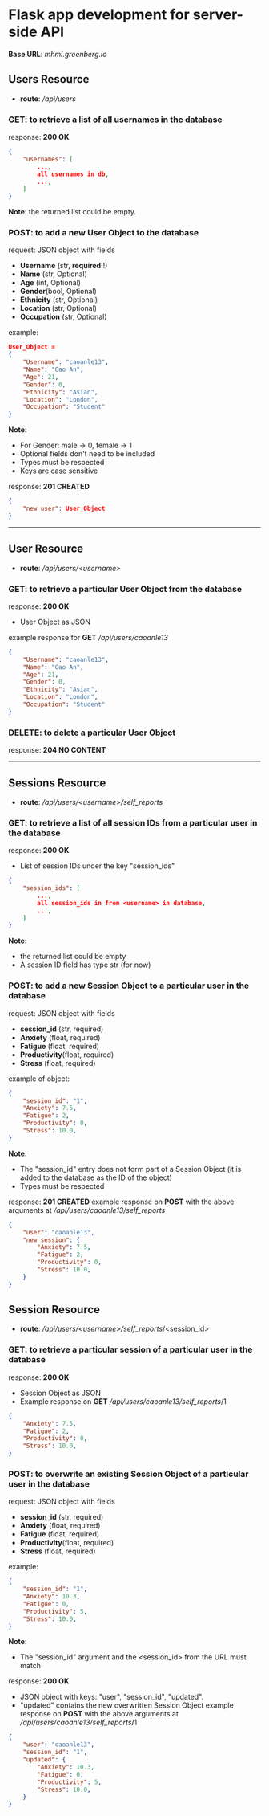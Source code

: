 # Flask app development for server-side API

**Base URL**: _mhml.greenberg.io_
## Users Resource 
- **route**: _/api/users_

### **GET**: to retrieve a list of all usernames in the database
response: **200 OK**
```json
{
    "usernames": [
        ...,
        all usernames in db,
        ...,
    ]
}
```
**Note**: the returned list could be empty.

### **POST**: to add a new User Object to the database
request: JSON object with fields
- **Username** (str, **required**!!)
- **Name** (str, Optional)
- **Age** (int, Optional)
- **Gender**(bool, Optional)
- **Ethnicity** (str, Optional)
- **Location** (str, Optional)
- **Occupation** (str, Optional)

example:
```json
User_Object = 
{
    "Username": "caoanle13",
    "Name": "Cao An",
    "Age": 21,
    "Gender": 0,
    "Ethnicity": "Asian",
    "Location": "London", 
    "Occupation": "Student"
}
```
**Note**:
- For Gender: male -> 0, female -> 1
- Optional fields don't need to be included
- Types must be respected
- Keys are case sensitive

response: **201 CREATED**
```json
{
    "new user": User_Object
}
```

---


## User Resource 
- **route**: _/api/users/\<username>_

### **GET**: to retrieve a particular User Object from the database
response: **200 OK**
- User Object as JSON

example response for **GET** _/api/users/caoanle13_
```json
{
    "Username": "caoanle13",
    "Name": "Cao An",
    "Age": 21,
    "Gender": 0,
    "Ethnicity": "Asian",
    "Location": "London", 
    "Occupation": "Student"
}
```


### **DELETE**: to delete a particular User Object
response: **204 NO CONTENT**


---


## Sessions Resource 
- **route**: _/api/users/\<username>/self_reports_

### **GET**: to retrieve a list of all session IDs from a particular user in the database
response: **200 OK**
- List of session IDs under the key "session_ids"
```json
{
    "session_ids": [
        ...,
        all session_ids in from <username> in database,
        ...,
    ]
}
```
**Note**:
- the returned list could be empty
- A session ID field has type str (for now)

### **POST**: to add a new Session Object to a particular user in the database
request: JSON object with fields
- **session_id** (str, required)
- **Anxiety** (float, required)
- **Fatigue** (float, required)
- **Productivity**(float, required)
- **Stress** (float, required)

example of object: 
```json
{
    "session_id": "1",
    "Anxiety": 7.5,
    "Fatigue": 2,
    "Productivity": 0,
    "Stress": 10.0,
}
```
**Note**:
- The "session_id" entry does not form part of a Session Object (it is added to the database as the ID of the object)
- Types must be respected


response: **201 CREATED**
example response on **POST** with the above arguments at _/api/users/caoanle13/self_reports_
```json
{
    "user": "caoanle13",
    "new session": {
        "Anxiety": 7.5,
        "Fatigue": 2,
        "Productivity": 0,
        "Stress": 10.0,
    }
}
```


## Session Resource 
- **route**: _/api/users/\<username>/self_reports_/\<session_id>

### **GET**: to retrieve a particular session of a particular user in the database
response: **200 OK**
- Session Object as JSON
- Example response on **GET** _/api/users/caoanle13/self_reports_/1
```json
{
    "Anxiety": 7.5,
    "Fatigue": 2,
    "Productivity": 0,
    "Stress": 10.0,
}
```

### **POST**: to overwrite an existing Session Object of a particular user in the database
request: JSON object with fields
- **session_id** (str, required)
- **Anxiety** (float, required)
- **Fatigue** (float, required)
- **Productivity**(float, required)
- **Stress** (float, required)

example:
```json
{
    "session_id": "1",
    "Anxiety": 10.3,
    "Fatigue": 0,
    "Productivity": 5,
    "Stress": 10.0,
}
```
**Note**:
- The "session_id" argument and the \<session_id> from the URL must match


response: **200 OK**
- JSON object with keys: "user", "session_id", "updated".
- "updated" contains the new overwritten Session Object
example response on **POST** with the above arguments at _/api/users/caoanle13/self_reports_/1
```json
{
    "user": "caoanle13",
    "session_id": "1",
    "updated": {
        "Anxiety": 10.3,
        "Fatigue": 0,
        "Productivity": 5,
        "Stress": 10.0,
    }
}
```

